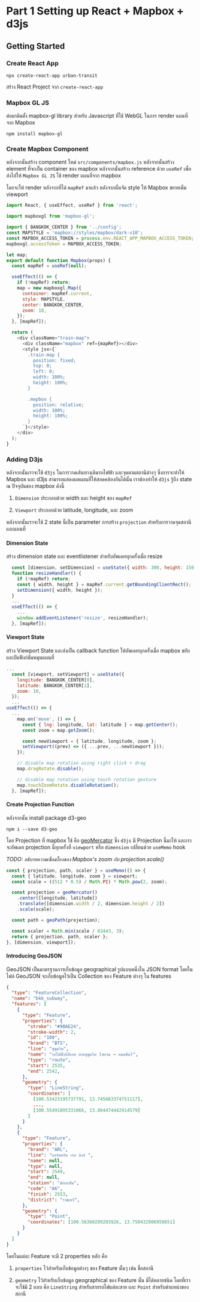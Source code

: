 # Part 1 Setting up React + Mapbox + d3js

## Getting Started

### Create React App

`npx create-react-app urban-transit`

สร้าง React Project จาก `create-react-app`

### Mapbox GL JS

ต่อมาติดตั้ง mapbox-gl library สำหรับ Javascript ที่ใช้ WebGL ในการ render แผนที่จาก Mapbox

`npm install mapbox-gl`

### Create Mapbox Component

หลังจากนั้นสร้าง component ใหม่ `src/components/mapbox.js` หลังจากนั้นสร้าง element ที่จะเป็น container ของ mapbox หลังจากนั้นสร้าง reference ด้วย `useRef` เพื่อส่งไปให้ `Mapbox GL JS` ใช้ render แผนที่จาก mapbox

โดยจะให้ render หลังจากที่ได้ `mapRef` มาแล้ว หลังจากนั้นจัด style ให้ Mapbox ขยายเต็ม viewport

```javascript
import React, { useEffect, useRef } from 'react';

import mapboxgl from 'mapbox-gl';

import { BANGKOK_CENTER } from '../config';
const MAPSTYLE = 'mapbox://styles/mapbox/dark-v10';
const MAPBOX_ACCESS_TOKEN = process.env.REACT_APP_MAPBOX_ACCESS_TOKEN;
mapboxgl.accessToken = MAPBOX_ACCESS_TOKEN;

let map;
export default function Mapbox(props) {
  const mapRef = useRef(null);

  useEffect(() => {
    if (!mapRef) return;
    map = new mapboxgl.Map({
      container: mapRef.current,
      style: MAPSTYLE,
      center: BANGKOK_CENTER,
      zoom: 10,
    });
  }, [mapRef]);

  return (
    <div className="train-map">
      <div className="mapbox" ref={mapRef}></div>
      <style jsx>{`
        .train-map {
          position: fixed;
          top: 0;
          left: 0;
          width: 100%;
          height: 100%;
        }

        .mapbox {
          position: relative;
          width: 100%;
          height: 100%;
        }
      `}</style>
    </div>
  );
}
```

### Adding D3js

หลังจากนั้นเราจะใช้ `d3js` ในการวาดเส้นทางเดินรถไฟฟ้า และจุดตามสถานีต่างๆ ซึ่งการจะทำให้ Mapbox และ d3js สามารถแสดงผลแผนที่ให้สอดคล้องกันได้นั้น เราต้องทำให้ `d3js` รู้ถึง state ณ ปัจจุบันของ mapbox ดังนี้

1. `Dimension` ประกอบด้วย width และ height ของ `mapRef`

2. `Viewport` ประกอบด้วย latitude, longitude, และ zoom

หลังจากนั้นเราจะใช้ 2 state นี้เป็น parameter การสร้าง `projection` สำหรับการวาดจุดสถานี และแผนที่

#### Dimension State

สร้าง dimension state และ eventlistener สำหรับอัพเดททุกครั้งเมื่อ resize

```javascript
  const [dimension, setDimension] = useState({ width: 300, height: 150 });
  function resizeHandler() {
    if (!mapRef) return;
    const { width, height } = mapRef.current.getBoundingClientRect();
    setDimension({ width, height });
  }
  ...
  useEffect(() => {
    ...
    window.addEventListener('resize', resizeHandler);
  }, [mapRef]);
```

#### Viewport State

สร้าง Viewport State และส่งเป็น callback function ให้อัพเดททุกครั้งเมื่อ mapbox ขยับ และปิดฟังก์ชันหมุนแผนที่

```javascript
...
  const [viewport, setViewport] = useState({
    longitude: BANGKOK_CENTER[0],
    latitude: BANGKOK_CENTER[1],
    zoom: 10,
  });
  ...
useEffect(() => {
  ...
    map.on('move', () => {
      const { lng: longitude, lat: latitude } = map.getCenter();
      const zoom = map.getZoom();

      const newViewport = { latitude, longitude, zoom };
      setViewport((prev) => ({ ...prev, ...newViewport }));
    });

    // disable map rotation using right click + drag
    map.dragRotate.disable();

    // disable map rotation using touch rotation gesture
    map.touchZoomRotate.disableRotation();
  }, [mapRef]);

```

#### Create Projection Function

หลังจากนั้น install package d3-geo

`npm i --save d3-geo`

โดย Projection ที่ mapbox ใช้ คือ [geoMercator](https://docs.mapbox.com/help/glossary/projection/) ซึ่ง `d3js` มี Projection นี้มาให้ และเราจะอัพเดท projection นี้ทุกครั้งที่ `viewport` หรือ `dimension` เปลี่ยนด้วย `useMemo` hook

_TODO: อธิบายความเชื่อมโยงของ Mapbox's zoom กับ projection.scale()_

```javascript
const { projection, path, scaler } = useMemo(() => {
  const { latitude, longitude, zoom } = viewport;
  const scale = ((512 * 0.5) / Math.PI) * Math.pow(2, zoom);

  const projection = geoMercator()
    .center([longitude, latitude])
    .translate([dimension.width / 2, dimension.height / 2])
    .scale(scale);

  const path = geoPath(projection);

  const scaler = Math.min(scale / 83443, 3);
  return { projection, path, scaler };
}, [dimension, viewport]);
```

#### Introducing GeoJSON

GeoJSON เป็นมาตรฐานการเก็บข้อมูล geographical รูปแบบหนึ่งใน JSON format โดยในไฟล์ GeoJSON จะเก็บข้อมูลไว้เป็น Collection ของ Feature ต่างๆ ใน features

```json
{
  "type": "FeatureCollection",
  "name": "bkk_subway",
  "features": [
    {
      "type": "Feature",
      "properties": {
        "stroke": "#9BAE24",
        "stroke-width": 2,
        "id": "100",
        "brand": "BTS",
        "line": "สุขุมวิท",
        "name": "รถไฟฟ้าบีทีเอส สายสุขุมวิท (สยาม → หมอชิต)",
        "type": "route",
        "start": 2535,
        "end": 2542,
      },
      "geometry": {
        "type": "LineString",
        "coordinates": [
          [100.53423195737791, 13.745683374751117],
          ...,
          [100.55491895331066, 13.804474442914579]
        ]
      }
    },
    {
      "type": "Feature",
      "properties": {
        "brand": "ARL",
        "line": "แอร์พอร์ต เรล ลิงก์ ",
        "name": null,
        "type": null,
        "start": 2549,
        "end": null,
        "station": "มักกะสัน",
        "code": "A6",
        "finish": 2553,
        "district": "ราชเทวี",
      },
      "geometry": {
        "type": "Point",
        "coordinates": [100.56360289203926, 13.750432806958651]
      }
    }
  ]
}
```

โดยในแต่ละ Feature จะมี 2 properties หลัก คือ

1. `properties` ไว้สำหรับเก็บข้อมูลต่างๆ ของ Feature นั้นๆ เช่น ชื่อสถานี

2. `geometry` ไว้สำหรับเก็บข้อมูล geographical ของ Feature นั้น มีได้หลายชนิด โดยที่เราจะใช้มี 2 แบบ คือ `LineString` สำหรับสายรถไฟแต่ละสาย และ `Point` สำหรับตำแหน่งของสถานี
